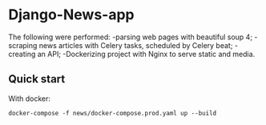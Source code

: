 # Django-News-app
The following were performed:
-parsing web pages with beautiful soup 4;
-scraping news articles with Celery tasks, scheduled by Celery beat;
-creating an API;
-Dockerizing project with Nginx to serve static and media.

## Quick start
With docker:

```
docker-compose -f news/docker-compose.prod.yaml up --build  
```
